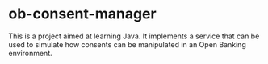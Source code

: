 # ob-consent-manager
This is a project aimed at learning Java. It implements a service that can be used to simulate how consents can be manipulated in an Open Banking environment.
